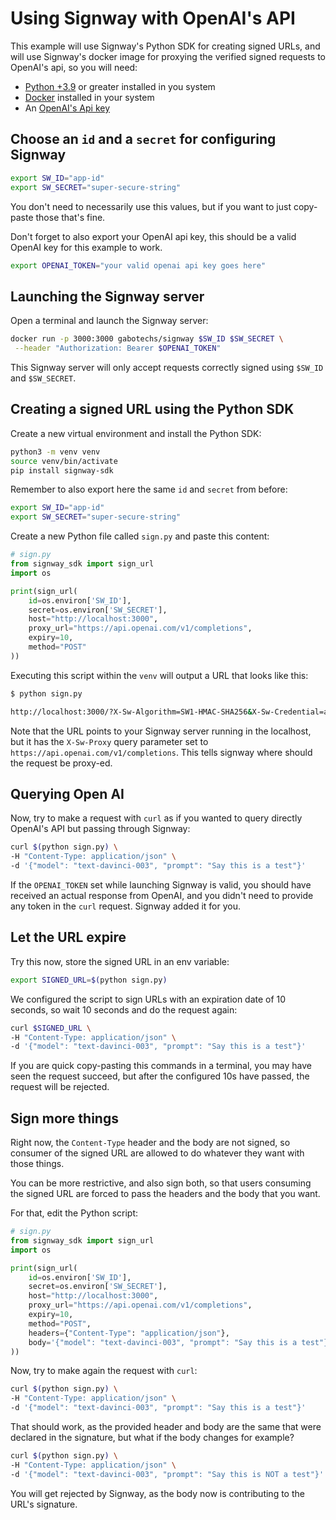 # Using Signway with OpenAI's API

This example will use Signway's Python SDK for creating signed URLs, and will use
Signway's docker image for proxying the verified signed requests to OpenAI's api,
so you will need:
- [Python +3.9](https://www.python.org/downloads/) or greater installed in you system
- [Docker](https://docs.docker.com/engine/install/) installed in your system
- An [OpenAI's Api key](https://platform.openai.com/account/api-keys)

## Choose an `id` and a `secret` for configuring Signway

```bash
export SW_ID="app-id"
export SW_SECRET="super-secure-string"
```

You don't need to necessarily use this values, but if you want to just copy-paste those
that's fine.

Don't forget to also export your OpenAI api key, this should be a valid OpenAI key for
this example to work.

```bash
export OPENAI_TOKEN="your valid openai api key goes here"
```

## Launching the Signway server

Open a terminal and launch the Signway server:

```bash
docker run -p 3000:3000 gabotechs/signway $SW_ID $SW_SECRET \
 --header "Authorization: Bearer $OPENAI_TOKEN"
```

This Signway server will only accept requests correctly signed using `$SW_ID` and `$SW_SECRET`.

## Creating a signed URL using the Python SDK

Create a new virtual environment and install the Python SDK:

```bash
python3 -m venv venv
source venv/bin/activate
pip install signway-sdk
```

Remember to also export here the same `id` and `secret` from before:

```bash
export SW_ID="app-id"
export SW_SECRET="super-secure-string"
```

Create a new Python file called `sign.py` and paste this content:

```python
# sign.py
from signway_sdk import sign_url
import os

print(sign_url(
    id=os.environ['SW_ID'],
    secret=os.environ['SW_SECRET'],
    host="http://localhost:3000",
    proxy_url="https://api.openai.com/v1/completions",
    expiry=10,
    method="POST"
))
```

Executing this script within the `venv` will output a URL that looks like this:

```bash
$ python sign.py

http://localhost:3000/?X-Sw-Algorithm=SW1-HMAC-SHA256&X-Sw-Credential=app-id%2F20230613&X-Sw-Date=20230613T162311Z&X-Sw-Expires=300&X-Sw-Proxy=https%3A%2F%2Fapi.openai.com%2Fv1%2Fchat%2Fcompletions&X-Sw-SignedHeaders=&X-Sw-Body=false&X-Sw-Signature=ebf9dcd8fb2f298af7744a0dbbc96b10d21b38f6e85292f1e06605873088f6e5
```

Note that the URL points to your Signway server running in the localhost, but it
has the `X-Sw-Proxy` query parameter set to `https://api.openai.com/v1/completions`.
This tells signway where should the request be proxy-ed.

## Querying Open AI


Now, try to make a request with `curl` as if you wanted to query directly OpenAI's API but
passing through Signway:

```bash
curl $(python sign.py) \
-H "Content-Type: application/json" \
-d '{"model": "text-davinci-003", "prompt": "Say this is a test"}'
```

If the `OPENAI_TOKEN` set while launching Signway is valid, you should have received an actual response
from OpenAI, and you didn't need to provide any token in the `curl` request. Signway added
it for you.

## Let the URL expire

Try this now, store the signed URL in an env variable:

```bash
export SIGNED_URL=$(python sign.py)
```

We configured the script to sign URLs with an expiration date of 10 seconds, so
wait 10 seconds and do the request again:

```bash
curl $SIGNED_URL \
-H "Content-Type: application/json" \
-d '{"model": "text-davinci-003", "prompt": "Say this is a test"}'
```

If you are quick copy-pasting this commands in a terminal, you may have seen
the request succeed, but after the configured 10s have passed, the request will be rejected.

## Sign more things

Right now, the `Content-Type` header and the body are not signed, so consumer of
the signed URL are allowed to do whatever they want with those things.

You can be more restrictive, and also sign both, so that users consuming the signed
URL are forced to pass the headers and the body that you want.

For that, edit the Python script:

```python
# sign.py
from signway_sdk import sign_url
import os

print(sign_url(
    id=os.environ['SW_ID'],
    secret=os.environ['SW_SECRET'],
    host="http://localhost:3000",
    proxy_url="https://api.openai.com/v1/completions",
    expiry=10,
    method="POST",
    headers={"Content-Type": "application/json"},
    body='{"model": "text-davinci-003", "prompt": "Say this is a test"}'
))
```

Now, try to make again the request with `curl`:

```bash
curl $(python sign.py) \
-H "Content-Type: application/json" \
-d '{"model": "text-davinci-003", "prompt": "Say this is a test"}'
```

That should work, as the provided header and body are the same that were declared in
the signature, but what if the body changes for example?

```bash
curl $(python sign.py) \
-H "Content-Type: application/json" \
-d '{"model": "text-davinci-003", "prompt": "Say this is NOT a test"}'
```

You will get rejected by Signway, as the body now is contributing to the URL's signature.
